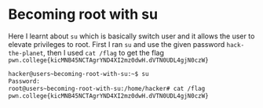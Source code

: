 # Becoming root with su

Here I learnt about `su` which is basically switch user and it allows the user to elevate privileges to root.
First I ran `su` and use the given password `hack-the-planet`, then I used `cat /flag` to get the flag `pwn.college{kicMNB45NCTAgrYND4XI2mz0dwH.dVTN0UDL4gjN0czW}`

```bash
hacker@users~becoming-root-with-su:~$ su
Password:
root@users~becoming-root-with-su:/home/hacker# cat /flag
pwn.college{kicMNB45NCTAgrYND4XI2mz0dwH.dVTN0UDL4gjN0czW}
```

